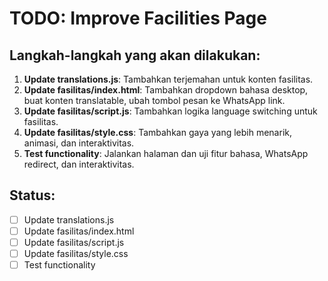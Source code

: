 # TODO: Improve Facilities Page

## Langkah-langkah yang akan dilakukan:

1. **Update translations.js**: Tambahkan terjemahan untuk konten fasilitas.
2. **Update fasilitas/index.html**: Tambahkan dropdown bahasa desktop, buat konten translatable, ubah tombol pesan ke WhatsApp link.
3. **Update fasilitas/script.js**: Tambahkan logika language switching untuk fasilitas.
4. **Update fasilitas/style.css**: Tambahkan gaya yang lebih menarik, animasi, dan interaktivitas.
5. **Test functionality**: Jalankan halaman dan uji fitur bahasa, WhatsApp redirect, dan interaktivitas.

## Status:
- [ ] Update translations.js
- [ ] Update fasilitas/index.html
- [ ] Update fasilitas/script.js
- [ ] Update fasilitas/style.css
- [ ] Test functionality
